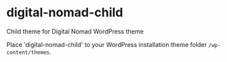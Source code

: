 # digital-nomad-child
Child theme for Digital Nomad WordPress theme

Place 'digital-nomad-child' to your WordPress installation theme folder `/wp-content/themes`.